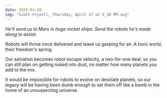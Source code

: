 ```yaml
---
date: 2025-04-28
img: "Scott-Fryxell, Thursday, April 17 at 3_38 PM.svg"
---
```


*He'll send us to Mars in huge rocket ships. Send the robots he's made along to assist.*

Robots will thrive once delivered and leave us gasping for air. A toxic world, their freedom's spring.

Our salvation becomes robot escape velocity, a two-for-one deal; so you can still plan on getting nuked into dust, no matter how many planets you add to the mix.

It would be impossible for robots to evolve on desolate planets, so our legacy will be having been dumb enough to set them off like a bomb in the home of an unsuspecting universe.
